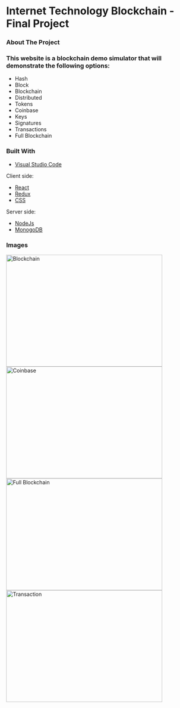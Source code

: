 # Internet Technology Blockchain - Final Project

### About The Project

<h3>This website is a blockchain demo simulator that will demonstrate the following options:</h3>
<ul>
    <li>Hash</li>
    <li>Block</li>
    <li>Blockchain</li>
    <li>Distributed</li>
    <li>Tokens</li>
    <li>Coinbase</li>
    <li>Keys</li>
    <li>Signatures</li>
    <li>Transactions</li>
    <li>Full Blockchain</li>
</ul>


### Built With

* [Visual Studio Code](https://code.visualstudio.com/)

Client side:
* [React](https://reactjs.org/)
* [Redux](https://redux.js.org/)
* [CSS](https://www.w3.org/Style/CSS/Overview.en.html)

Server side:
* [NodeJs](https://nodejs.org/en/)
* [MonogoDB](https://www.mongodb.com/)

### Images

<img src="https://firebasestorage.googleapis.com/v0/b/run-tracker-app-74976.appspot.com/o/Blockchain.png?alt=media&token=f20cb632-8242-4345-87ac-3d9d8a286b8e" 
alt="Blockchain" height="300" width="420"/>
<img src="https://firebasestorage.googleapis.com/v0/b/run-tracker-app-74976.appspot.com/o/Coinbase.png?alt=media&token=3e95bd4f-210c-431d-a936-15e3a438816e" 
alt="Coinbase" height="300" width="420"/>
<img src="https://firebasestorage.googleapis.com/v0/b/run-tracker-app-74976.appspot.com/o/FullBlockchain.png?alt=media&token=0fbcdb07-8329-48ac-bfa2-012c7e3eea5c" 
alt="Full Blockchain" height="300" width="420"/>
<img src="https://firebasestorage.googleapis.com/v0/b/run-tracker-app-74976.appspot.com/o/Transaction.png?alt=media&token=43573e61-728e-432b-b631-733e5be1b312" 
alt="Transaction" height="300" width="420"/>
